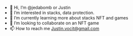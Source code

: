 - 👋 Hi, I’m @jedabomb or Justin 
- 👀 I’m interested in stacks, data protection. 
- 🌱 I’m currently learning more about stacks NFT and games
- 💞️ I’m looking to collaborate on an NFT game 
- 📫 How to reach me Justin.vocit@gmail.com 

<!---
jedabomb/jedabomb is a ✨ special ✨ repository because its `README.md` (this file) appears on your GitHub profile.
You can click the Preview link to take a look at your changes.
--->
